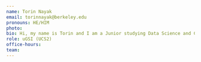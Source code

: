 ```yaml
---
name: Torin Nayak
email: torinnayak@berkeley.edu
pronouns: HE/HIM
photo: 
bio: Hi, my name is Torin and I am a Junior studying Data Science and Cognitive Science. In my free time I enjoy sleeping, playing with my dogs, sports, baking, and poker!
role: uGSI (UCS2)
office-hours: 
team:
---
```

